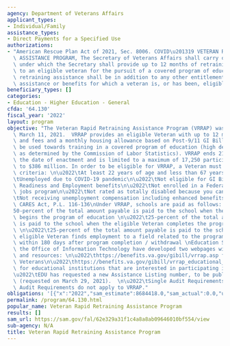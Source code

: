 ```yaml
---
agency: Department of Veterans Affairs
applicant_types:
- Individual/Family
assistance_types:
- Direct Payments for a Specified Use
authorizations:
- "American Rescue Plan Act of 2021, Sec. 8006. COVID\u201319 VETERAN RAPID RETRAINING\
  \ ASSISTANCE PROGRAM, The Secretary of Veterans Affairs shall carry out a program\
  \ under which the Secretary shall provide up to 12 months of retraining assistance\
  \ to an eligible veteran for the pursuit of a covered program of education. Such\
  \ retraining assistance shall be in addition to any other entitlement to educational\
  \ assistance or benefits for which a veteran is, or has been, eligible."
beneficiary_types: []
categories:
- Education - Higher Education - General
cfda: '64.130'
fiscal_year: '2022'
layout: program
objective: "The Veteran Rapid Retraining Assistance Program (VRRAP) was enacted on\
  \ March 11, 2021.  VRRAP provides an eligible Veteran with up to 12 months of tuition\
  \ and fees and a monthly housing allowance based on Post-9/11 GI Bill rates, to\
  \ be used towards training in a covered program of education (high demand occupation,\
  \ as determined by the Commission of Labor Statistics). VRRAP ends 21 months after\
  \ the date of enactment and is limited to a maximum of 17,250 participants and up\
  \ to $386 million. In order to be eligible for VRRAP, a Veteran must meet the following\
  \ criteria: \n\u2022\tAt least 22 years of age and less than 67 years of age\n\u2022\
  \tUnemployed due to COVID-19 pandemic\n\u2022\tNot eligible for GI Bill or Veteran\
  \ Readiness and Employment benefits\n\u2022\tNot enrolled in a Federal or State\
  \ jobs program\n\u2022\tNot rated as totally disabled because you cannot work\n\u2022\
  \tNot receiving unemployment compensation including enhanced benefits under the\
  \ CARES Act, P.L. 116-136\nUnder VRRAP, schools are paid as follows: \n\u2022\t\
  50-percent of the total amount payable is paid to the school when the eligible Veteran\
  \ begins the program of education \n\u2022\t25-percent of the total amount payable\
  \ is paid to the school when the eligible Veteran completes the program of education\
  \ \n\u2022\t25-percent of the total amount payable is paid to the school when the\
  \ eligible Veteran finds employment to a field related to the program of education\
  \ within 180 days after program completion / withdrawal \nEducation Service and\
  \ the Office of Information Technology have developed two webpages with VRRAP information\
  \ and resources: \n\u2022\thttps://benefits.va.gov/gibill/vrrap.asp for interested\
  \ Veterans\n\u2022\thttps://benefits.va.gov/gibill/vrrap_educational_institutions.asp\
  \ for educational institutions that are interested in participating in VRRAP  \n\
  \u2022\tEDU has requested a new Assistance Listing number, to be published on SAM.gov\
  \ (requested on March 29, 2021).  \n\u2022\tSingle Audit Requirements: No, the Single\
  \ Audit Requirements do not apply to VRRAP."
obligations: '[{"x":"2022","sam_estimate":8684418.0,"sam_actual":0.0,"usa_spending_actual":121882490.0},{"x":"2023","sam_estimate":0.0,"sam_actual":0.0,"usa_spending_actual":131340437.0},{"x":"2024","sam_estimate":0.0,"sam_actual":0.0,"usa_spending_actual":0.0}]'
permalink: /program/64.130.html
popular_name: Veteran Rapid Retraining Assistance Program
results: []
sam_url: https://sam.gov/fal/62e329a31f1c4a8a8ab09646010bf554/view
sub-agency: N/A
title: Veteran Rapid Retraining Assistance Program
---
```


